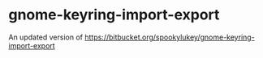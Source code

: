 # gnome-keyring-import-export
An updated version of https://bitbucket.org/spookylukey/gnome-keyring-import-export
